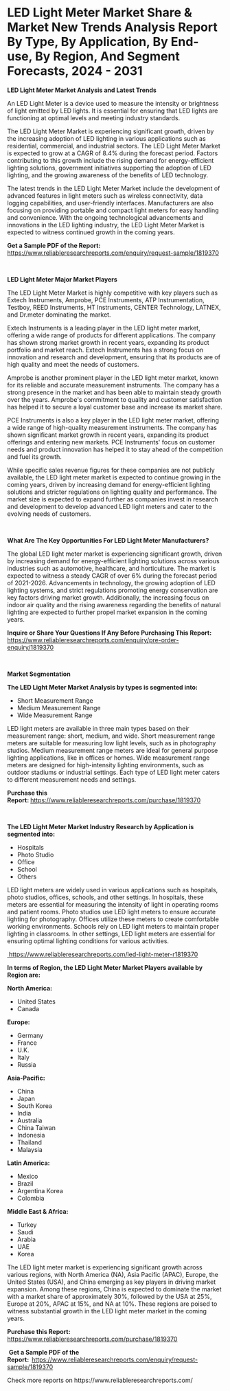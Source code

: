 <p><h1>LED Light Meter Market Share & Market New Trends Analysis Report By Type, By Application, By End-use, By Region, And Segment Forecasts, 2024 - 2031</h1></p><p><strong>LED Light Meter Market Analysis and Latest Trends</strong></p>
<p><p>An LED Light Meter is a device used to measure the intensity or brightness of light emitted by LED lights. It is essential for ensuring that LED lights are functioning at optimal levels and meeting industry standards.</p><p>The LED Light Meter Market is experiencing significant growth, driven by the increasing adoption of LED lighting in various applications such as residential, commercial, and industrial sectors. The LED Light Meter Market is expected to grow at a CAGR of 8.4% during the forecast period. Factors contributing to this growth include the rising demand for energy-efficient lighting solutions, government initiatives supporting the adoption of LED lighting, and the growing awareness of the benefits of LED technology.</p><p>The latest trends in the LED Light Meter Market include the development of advanced features in light meters such as wireless connectivity, data logging capabilities, and user-friendly interfaces. Manufacturers are also focusing on providing portable and compact light meters for easy handling and convenience. With the ongoing technological advancements and innovations in the LED lighting industry, the LED Light Meter Market is expected to witness continued growth in the coming years.</p></p>
<p><strong>Get a Sample PDF of the Report:&nbsp;</strong> <a href="https://www.reliableresearchreports.com/enquiry/request-sample/1819370">https://www.reliableresearchreports.com/enquiry/request-sample/1819370</a></p>
<p>&nbsp;</p>
<p><strong>LED Light Meter Major Market Players</strong></p>
<p><p>The LED Light Meter Market is highly competitive with key players such as Extech Instruments, Amprobe, PCE Instruments, ATP Instrumentation, Testboy, REED Instruments, HT Instruments, CENTER Technology, LATNEX, and Dr.meter dominating the market.</p><p>Extech Instruments is a leading player in the LED light meter market, offering a wide range of products for different applications. The company has shown strong market growth in recent years, expanding its product portfolio and market reach. Extech Instruments has a strong focus on innovation and research and development, ensuring that its products are of high quality and meet the needs of customers.</p><p>Amprobe is another prominent player in the LED light meter market, known for its reliable and accurate measurement instruments. The company has a strong presence in the market and has been able to maintain steady growth over the years. Amprobe's commitment to quality and customer satisfaction has helped it to secure a loyal customer base and increase its market share.</p><p>PCE Instruments is also a key player in the LED light meter market, offering a wide range of high-quality measurement instruments. The company has shown significant market growth in recent years, expanding its product offerings and entering new markets. PCE Instruments' focus on customer needs and product innovation has helped it to stay ahead of the competition and fuel its growth.</p><p>While specific sales revenue figures for these companies are not publicly available, the LED light meter market is expected to continue growing in the coming years, driven by increasing demand for energy-efficient lighting solutions and stricter regulations on lighting quality and performance. The market size is expected to expand further as companies invest in research and development to develop advanced LED light meters and cater to the evolving needs of customers.</p></p>
<p>&nbsp;</p>
<p><strong>What Are The Key Opportunities For LED Light Meter Manufacturers?</strong></p>
<p><p>The global LED light meter market is experiencing significant growth, driven by increasing demand for energy-efficient lighting solutions across various industries such as automotive, healthcare, and horticulture. The market is expected to witness a steady CAGR of over 6% during the forecast period of 2021-2026. Advancements in technology, the growing adoption of LED lighting systems, and strict regulations promoting energy conservation are key factors driving market growth. Additionally, the increasing focus on indoor air quality and the rising awareness regarding the benefits of natural lighting are expected to further propel market expansion in the coming years.</p></p>
<p><strong>Inquire or Share Your Questions If Any Before Purchasing This Report:</strong> <a href="https://www.reliableresearchreports.com/enquiry/pre-order-enquiry/1819370">https://www.reliableresearchreports.com/enquiry/pre-order-enquiry/1819370</a></p>
<p>&nbsp;</p>
<p><strong>Market Segmentation</strong></p>
<p><strong>The LED Light Meter Market Analysis by types is segmented into:</strong></p>
<p><ul><li>Short Measurement Range</li><li>Medium Measurement Range</li><li>Wide Measurement Range</li></ul></p>
<p><p>LED light meters are available in three main types based on their measurement range: short, medium, and wide. Short measurement range meters are suitable for measuring low light levels, such as in photography studios. Medium measurement range meters are ideal for general purpose lighting applications, like in offices or homes. Wide measurement range meters are designed for high-intensity lighting environments, such as outdoor stadiums or industrial settings. Each type of LED light meter caters to different measurement needs and settings.</p></p>
<p><strong>Purchase this Report:&nbsp;</strong><a href="https://www.reliableresearchreports.com/purchase/1819370">https://www.reliableresearchreports.com/purchase/1819370</a></p>
<p>&nbsp;</p>
<p><strong>The LED Light Meter Market Industry Research by Application is segmented into:</strong></p>
<p><ul><li>Hospitals</li><li>Photo Studio</li><li>Office</li><li>School</li><li>Others</li></ul></p>
<p><p>LED light meters are widely used in various applications such as hospitals, photo studios, offices, schools, and other settings. In hospitals, these meters are essential for measuring the intensity of light in operating rooms and patient rooms. Photo studios use LED light meters to ensure accurate lighting for photography. Offices utilize these meters to create comfortable working environments. Schools rely on LED light meters to maintain proper lighting in classrooms. In other settings, LED light meters are essential for ensuring optimal lighting conditions for various activities.</p></p>
<p><a href="https://www.reliableresearchreports.com/led-light-meter-r1819370">&nbsp;https://www.reliableresearchreports.com/led-light-meter-r1819370</a></p>
<p><strong>In terms of Region, the LED Light Meter Market Players available by Region are:</strong></p>
<p>
    <p> <strong> North America: </strong>
        <ul>
            <li>United States</li>
            <li>Canada</li>
        </ul>
        </p> 
    <p> <strong> Europe: </strong>
        <ul>
            <li>Germany</li>
            <li>France</li>
            <li>U.K.</li>
            <li>Italy</li>
            <li>Russia</li>
        </ul>
        </p> 
    <p> <strong> Asia-Pacific: </strong>
        <ul>
            <li>China</li>
            <li>Japan</li>
            <li>South Korea</li>
            <li>India</li>
            <li>Australia</li>
            <li>China Taiwan</li>
            <li>Indonesia</li>
            <li>Thailand</li>
            <li>Malaysia</li>
        </ul>
        </p> 
    <p> <strong> Latin America: </strong>
        <ul>
            <li>Mexico</li>
            <li>Brazil</li>
            <li>Argentina Korea</li>
            <li>Colombia</li>
        </ul>
        </p> 
    <p> <strong> Middle East & Africa: </strong>
        <ul>
            <li>Turkey</li>
            <li>Saudi</li>
            <li>Arabia</li>
            <li>UAE</li>
            <li>Korea</li>
        </ul>
    </p>
    </p>
<p><p>The LED light meter market is experiencing significant growth across various regions, with North America (NA), Asia Pacific (APAC), Europe, the United States (USA), and China emerging as key players in driving market expansion. Among these regions, China is expected to dominate the market with a market share of approximately 30%, followed by the USA at 25%, Europe at 20%, APAC at 15%, and NA at 10%. These regions are poised to witness substantial growth in the LED light meter market in the coming years.</p></p>
<p><strong>Purchase this Report: </strong><a href="https://www.reliableresearchreports.com/purchase/1819370">https://www.reliableresearchreports.com/purchase/1819370</a></p>
<p>&nbsp;<strong>Get a Sample PDF of the Report:&nbsp;&nbsp;</strong><a href="https://www.reliableresearchreports.com/enquiry/request-sample/1819370">https://www.reliableresearchreports.com/enquiry/request-sample/1819370</a></p>
<p><strong></strong></p>
<p>Check more reports on https://www.reliableresearchreports.com/</p>